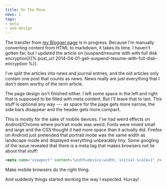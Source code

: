```yaml
---
title: On The Move
news: 1
tags:
- meta
- web-design
---
```

The transfer from [my Blogger page](http://angryswarm.blogspot.com)
is in progress. Because I'm manually converting content from HTML
to markdown, it takes its time. I haven't gotten far, but I updated
the article on
[suspend/resume with with full disk encryption]({% post_url 2014-04-01-geli-suspend-resume-with-full-disk-encryption %}).

I've split the articles into news and journal entries, and the old
articles only contain one post that counts as news. News really are
just everything that I don't deem worthy of the term article.

The page design isn't finished either. I left some space in the left
and right that is supposed to be filled with meta content. But I'll
leave that to last. This stuff is optional any way --- as space for
the page gets more narrow, the side bars disappear and the header
gets more compact.

This is mostly for the sake of mobile devices. I've had weird effects
on Android/Chrome where portrait mode was weird. Fonts were mixed
small and large and the CSS thought it had more space than it actually
did. Firefox on Android just pretended that portrait mode was the
same width as landscape mode and displayed everything unbearably
tiny. Some googling of the issue revealed that there is a meta tag
that makes browsers not lie about that stuff:

~~~ html
<meta name="viewport" content="width=device-width, initial-scale=1" />
~~~
Make mobile browsers do the right thing.

And suddenly things started working the way I expected. Hurray!
